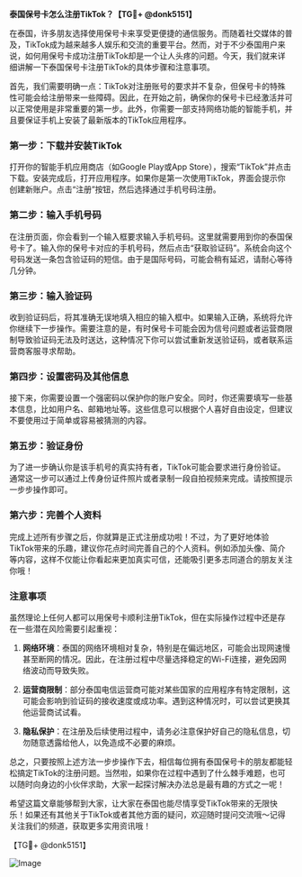 **泰国保号卡怎么注册TikTok？【TG💪+ @donk5151】**

在泰国，许多朋友选择使用保号卡来享受更便捷的通信服务。而随着社交媒体的普及，TikTok成为越来越多人娱乐和交流的重要平台。然而，对于不少泰国用户来说，如何用保号卡成功注册TikTok却是一个让人头疼的问题。今天，我们就来详细讲解一下泰国保号卡注册TikTok的具体步骤和注意事项。

首先，我们需要明确一点：TikTok对注册账号的要求并不复杂，但保号卡的特殊性可能会给注册带来一些障碍。因此，在开始之前，确保你的保号卡已经激活并可以正常使用是非常重要的第一步。此外，你需要一部支持网络功能的智能手机，并且要保证手机上安装了最新版本的TikTok应用程序。

### 第一步：下载并安装TikTok

打开你的智能手机应用商店（如Google Play或App Store），搜索“TikTok”并点击下载。安装完成后，打开应用程序。如果你是第一次使用TikTok，界面会提示你创建新账户。点击“注册”按钮，然后选择通过手机号码注册。

### 第二步：输入手机号码

在注册页面，你会看到一个输入框要求输入手机号码。这里就需要用到你的泰国保号卡了。输入你的保号卡对应的手机号码，然后点击“获取验证码”。系统会向这个号码发送一条包含验证码的短信。由于是国际号码，可能会稍有延迟，请耐心等待几分钟。

### 第三步：输入验证码

收到验证码后，将其准确无误地填入相应的输入框中。如果输入正确，系统将允许你继续下一步操作。需要注意的是，有时保号卡可能会因为信号问题或者运营商限制导致验证码无法及时送达，这种情况下你可以尝试重新发送验证码，或者联系运营商客服寻求帮助。

### 第四步：设置密码及其他信息

接下来，你需要设置一个强密码以保护你的账户安全。同时，你还需要填写一些基本信息，比如用户名、邮箱地址等。这些信息可以根据个人喜好自由设定，但建议不要使用过于简单或容易被猜测的内容。

### 第五步：验证身份

为了进一步确认你是该手机号的真实持有者，TikTok可能会要求进行身份验证。通常这一步可以通过上传身份证件照片或者录制一段自拍视频来完成。请按照提示一步步操作即可。

### 第六步：完善个人资料

完成上述所有步骤之后，你就算是正式注册成功啦！不过，为了更好地体验TikTok带来的乐趣，建议你花点时间完善自己的个人资料。例如添加头像、简介等内容，这样不仅能让你看起来更加真实可信，还能吸引更多志同道合的朋友关注你哦！

### 注意事项

虽然理论上任何人都可以用保号卡顺利注册TikTok，但在实际操作过程中还是存在一些潜在风险需要引起重视：

1. **网络环境**：泰国的网络环境相对复杂，特别是在偏远地区，可能会出现网速慢甚至断网的情况。因此，在注册过程中尽量选择稳定的Wi-Fi连接，避免因网络波动而导致失败。
   
2. **运营商限制**：部分泰国电信运营商可能对某些国家的应用程序有特定限制，这可能会影响到验证码的接收速度或成功率。遇到这种情况时，可以尝试更换其他运营商试试看。
   
3. **隐私保护**：在注册及后续使用过程中，请务必注意保护好自己的隐私信息，切勿随意透露给他人，以免造成不必要的麻烦。

总之，只要按照上述方法一步步操作下去，相信每位拥有泰国保号卡的朋友都能轻松搞定TikTok的注册问题。当然啦，如果你在过程中遇到了什么棘手难题，也可以随时向身边的小伙伴求助，大家一起探讨解决办法总是最有趣的方式之一呢！

希望这篇文章能够帮到大家，让大家在泰国也能尽情享受TikTok带来的无限快乐！如果还有其他关于TikTok或者其他方面的疑问，欢迎随时提问交流哦～记得关注我们的频道，获取更多实用资讯哦！

【TG💪+ @donk5151】 

![Image](https://i.postimg.cc/rwNCRYN7/Snipaste-2025-04-30-17-27-05.png)